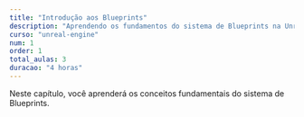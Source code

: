 ```yaml
---
title: "Introdução aos Blueprints"
description: "Aprendendo os fundamentos do sistema de Blueprints na Unreal Engine"
curso: "unreal-engine"
num: 1
order: 1
total_aulas: 3
duracao: "4 horas"
---
```


Neste capítulo, você aprenderá os conceitos fundamentais do sistema de Blueprints.